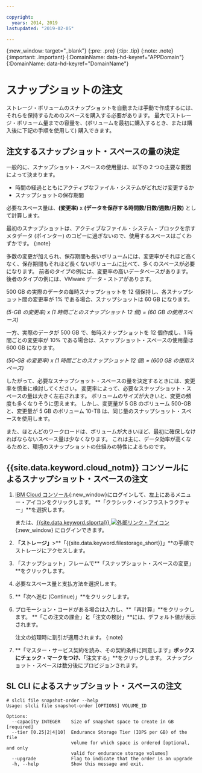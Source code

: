 ```yaml
---

copyright:
  years: 2014, 2019
lastupdated: "2019-02-05"

---
```

{:new_window: target="_blank"}
{:pre: .pre}
{:tip: .tip}
{:note: .note}
{:important: .important}
{:DomainName: data-hd-keyref="APPDomain"}
{:DomainName: data-hd-keyref="DomainName"}


# スナップショットの注文

ストレージ・ボリュームのスナップショットを自動または手動で作成するには、それらを保持するためのスペースを購入する必要があります。 最大でストレージ・ボリューム量までの容量を、(ボリュームを最初に購入するとき、または購入後に下記の手順を使用して) 購入できます。

## 注文するスナップショット・スペースの量の決定

一般的に、スナップショット・スペースの使用量は、以下の 2 つの主要な要因によって決まります。
- 時間の経過とともにアクティブなファイル・システムがどれだけ変更するか
- スナップショットの保存期間  

必要なスペース量は、**(変更率)** x **(データを保存する時間数/日数/週数/月数)** として計算します。  

最初のスナップショットは、アクティブなファイル・システム・ブロックを示すメタデータ (ポインター) のコピーに過ぎないので、使用するスペースはごくわずかです。
{:note}

多数の変更が加えられ、保存期間も長いボリュームには、変更率がそれほど高くなく、保存期間もそれほど長くないボリュームに比べて、多くのスペースが必要になります。 前者のタイプの例には、変更率の高いデータベースがあります。 後者のタイプの例には、VMware データ・ストアがあります。

500 GB の実際のデータの毎時スナップショットを 12 個保持し、各スナップショット間の変更率が 1% である場合、スナップショットは 60 GB になります。

*(5-GB の変更率) x (1 時間ごとのスナップショット 12 個) = (60 GB の使用スペース)*

一方、実際のデータが 500 GB で、毎時スナップショットを 12 個作成し、1 時間ごとの変更率が 10% である場合は、スナップショット・スペースの使用量は 600 GB になります。

*(50-GB の変更率) x (1 時間ごとのスナップショット 12 個) = (600 GB の使用スペース)*

したがって、必要なスナップショット・スペースの量を決定するときには、変更率を慎重に検討してください。 変更率によって、必要なスナップショット・スペースの量は大きく左右されます。 ボリュームのサイズが大きいと、変更の頻度も多くなりそうに思えます。 しかし、変更量が 5 GB のボリューム 500-GB と、変更量が 5 GB のボリューム 10-TB は、同じ量のスナップショット・スペースを使用します。

また、ほとんどのワークロードは、ボリュームが大きいほど、最初に確保しなければならないスペース量は少なくなります。 これは主に、データ効率が高くなるためと、環境のスナップショットの仕組みの特性によるものです。

## {{site.data.keyword.cloud_notm}} コンソールによるスナップショット・スペースの注文

1. [IBM Cloud コンソール](https://{DomainName}/){:new_window}にログインして、左上にあるメニュー・アイコンをクリックします。 **「クラシック・インフラストラクチャー」**を選択します。

   または、[{{site.data.keyword.slportal}} ![外部リンク・アイコン](../../icons/launch-glyph.svg "外部リンク・アイコン")](https://control.softlayer.com/){:new_window} にログインできます。
2. **「ストレージ」**>**「{{site.data.keyword.filestorage_short}}」**の手順でストレージにアクセスします。
3. 「スナップショット」フレームで**「スナップショット・スペースの変更」**をクリックします。
4. 必要なスペース量と支払方法を選択します。
5. **「次へ進む (Continue)」**をクリックします。
6. プロモーション・コードがある場合は入力し、**「再計算」**をクリックします。 **「この注文の課金」**と**「注文の検討」**には、デフォルト値が表示されます。

   注文の処理時に割引が適用されます。
   {:note}
7. **「マスター・サービス契約を読み、その契約条件に同意します」**ボックスにチェック・マークをつけ、**「注文する」**をクリックします。 スナップショット・スペースは数分後にプロビジョンされます。

## SL CLI によるスナップショット・スペースの注文

```
# slcli file snapshot-order --help
Usage: slcli file snapshot-order [OPTIONS] VOLUME_ID

Options:
  --capacity INTEGER    Size of snapshot space to create in GB  [required]
  --tier [0.25|2|4|10]  Endurance Storage Tier (IOPS per GB) of the file
                        volume for which space is ordered [optional, and only
                        valid for endurance storage volumes]
  --upgrade             Flag to indicate that the order is an upgrade
  -h, --help            Show this message and exit.
```
